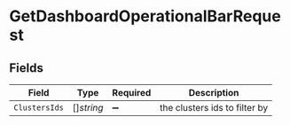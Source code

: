 # GetDashboardOperationalBarRequest


## Fields

| Field                         | Type                          | Required                      | Description                   |
| ----------------------------- | ----------------------------- | ----------------------------- | ----------------------------- |
| `ClustersIds`                 | []*string*                    | :heavy_minus_sign:            | the clusters ids to filter by |